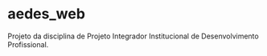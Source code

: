# aedes_web
Projeto da disciplina de Projeto Integrador Institucional de Desenvolvimento Profissional.
